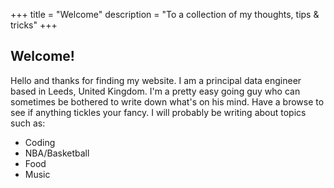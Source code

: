 +++
title = "Welcome"
description = "To a collection of my thoughts, tips & tricks"
+++

## Welcome!

Hello and thanks for finding my website. I am a principal data engineer
based in Leeds, United Kingdom. I'm a pretty easy going guy who can sometimes
be bothered to write down what's on his mind. Have a browse to see if anything
tickles your fancy. I will probably be writing about topics such as:

- Coding
- NBA/Basketball
- Food
- Music


